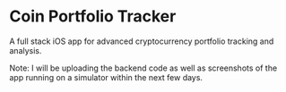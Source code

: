# Coin Portfolio Tracker

A full stack iOS app for advanced cryptocurrency portfolio tracking and analysis.

Note: I will be uploading the backend code as well as screenshots of the app running on a simulator within the next few days.
